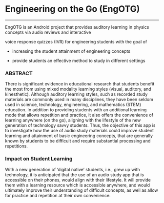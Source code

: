# Engineering on the Go (EngOTG)
***
  EngOTG is an Android project that provides auditory learning in physics concepts via audio reviews and interactive 
  
  voice response quizzes (IVR) for engineering students with the goal of 
  
  * increasing the student attainment of engineering concepts
  
  * provide students an effective method to study in different settings

### ABSTRACT

There is significant evidence in educational research that students benefit the most from using mixed modality
learning styles (visual, auditory, and kinesthetic). Although auditory learning styles, such as recorded study materials
are commonly used in many disciplines, they have been seldom used in science, technology, engineering, and mathematics
(STEM) education. In addition to providing students with an additional learning mode that allows repetition and practice,
it also offers the convenience of learning anywhere (on the go), aligning with the lifestyle of the new generation
of technology savvy students. Thus, the objective of this app is to investigate how the use of audio study materials
could improve student learning and attainment of basic engineering concepts, that are generally known by students to be
difficult and require substantial processing and repetitions.

### Impact on Student Learning

With a new generation of ‘digital native’ students, i.e., grew up with technology, it is anticipated that the use of an audio
study app that is accessible on their phones, would align with their lifestyle. It will provide them with a learning resource
which is accessible anywhere, and would ultimately improve their understanding of difficult concepts, as well as allow for 
practice and repetition at their own convenience. 
